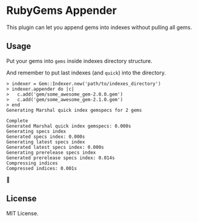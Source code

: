 # RubyGems Appender

This plugin can let you append gems into indexes without pulling all gems.

## Usage

Put your gems into `gems` inside indexes directory structure.

And remember to put last indexes (and `quick`) into the directory.

```
> indexer = Gem::Indexer.new('path/to/indexes_directory')
> indexer.appender do |c|
>   c.add('gem/some_awesome_gem-2.0.0.gem')
>   c.add('gem/some_awesome_gem-2.1.0.gem')
> end
Generating Marshal quick index gemspecs for 2 gems

Complete
Generated Marshal quick index gemspecs: 0.000s
Generating specs index
Generated specs index: 0.000s
Generating latest specs index
Generated latest specs index: 0.000s
Generating prerelease specs index
Generated prerelease specs index: 0.014s
Compressing indices
Compressed indices: 0.001s
```

:tada:

## License

MIT License.
